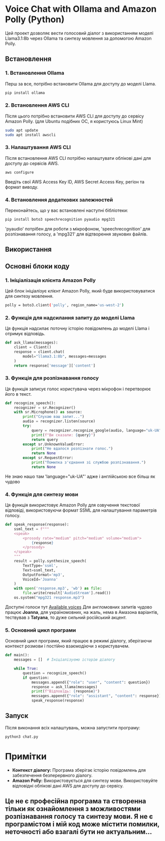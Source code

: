 # Voice Chat with Ollama and Amazon Polly (Python)

Цей проект дозволяє вести голосовий діалог з використанням моделі Llama3.1:8b через Ollama та синтезу мовлення за допомогою Amazon Polly.

## Встановлення

### 1. Встановлення Ollama

Перш за все, потрібно встановити Ollama для доступу до моделі Llama.

```bash
pip install ollama
```
### 2. Встановлення AWS CLI

Після цього потрібно встановити AWS CLI для доступу до сервісу Amazon Polly. (для Ubuntu подібних ОС, я користуюсь Linux Mint)

``` bash
sudo apt update
sudo apt install awscli
```
### 3. Налаштування AWS CLI

Після встановлення AWS CLI потрібно налаштувати облікові дані для доступу до сервісів AWS.

```bash
aws configure
```
Введіть свої AWS Access Key ID, AWS Secret Access Key, регіон та формат виводу.

### 4. Встановлення додаткових залежностей

Переконайтесь, що у вас встановлені наступні бібліотеки:

```bash
pip install boto3 speechrecognition pyaudio mpg321
```
'pyaudio' потрібен для роботи з мікрофоном, 'speechrecognition' для розпізнавання голосу, а 'mpg321' для відтворення звукових файлів.

## Використання

## Основні блоки коду

### 1. Ініціалізація клієнта Amazon Polly

Цей блок ініціалізує клієнт Amazon Polly, який буде використовуватися для синтезу мовлення.
```bash
polly = boto3.client('polly', region_name='us-west-2')
```

### 2. Функція для надсилання запиту до моделі Llama
Ця функція надсилає поточну історію повідомлень до моделі Llama і отримує відповідь.
```python
def ask_llama(messages):
    client = Client()
    response = client.chat(
        model="llama3.1:8b", messages=messages
    )
    return response['message']['content']
```

### 3. Функція для розпізнавання голосу
Ця функція записує голос користувача через мікрофон і перетворює його в текст.
```python
def recognize_speech():
    recognizer = sr.Recognizer()
    with sr.Microphone() as source:
        print("Слухаю ваш запит...")
        audio = recognizer.listen(source)
        try:
            query = recognizer.recognize_google(audio, language="uk-UA")
            print(f"Ви сказали: {query}")
            return query
        except sr.UnknownValueError:
            print("Не вдалося розпізнати голос.")
            return None
        except sr.RequestError:
            print("Помилка з'єднання зі службою розпізнавання.")
            return None
```
Не знаю нашо там 'language="uk-UA"' адже і англійською все більш як чудово

### 4. Функція для синтезу мови
Ця функція використовує Amazon Polly для озвучення текстової відповіді, використовуючи формат SSML для налаштування параметрів голосу.
```python
def speak_response(response):
    ssml_text = f"""
    <speak>
        <prosody rate="medium" pitch="medium" volume="medium">
            {response}
        </prosody>
    </speak>
    """
    result = polly.synthesize_speech(
        TextType='ssml',
        Text=ssml_text,
        OutputFormat='mp3',
        VoiceId='Joanna'
    )
    with open('response.mp3', 'wb') as file:
        file.write(result['AudioStream'].read())
    os.system("mpg321 response.mp3")
```
Доступні голоси тут <a href="https://docs.aws.amazon.com/polly/latest/dg/available-voices.html" target="_blank">Available voices</a>
Для англомовних запитів чудово працює **Joanna**, для україномовних, на жаль, нема в Амазона варіантів, тествував з **Tatyana**, то дуже сильний російський акцент.

### 5. Основний цикл програми
Основний цикл програми, який працює в режимі діалогу, зберігаючи контекст розмови і постійно взаємодіючи з користувачем.

```python
def main():
    messages = []  # Ініціалізуємо історію діалогу

    while True:
        question = recognize_speech()
        if question:
            messages.append({"role": "user", "content": question})
            response = ask_llama(messages)
            print(f"Відповідь: {response}")
            messages.append({"role": "assistant", "content": response})
            speak_response(response)
```

## Запуск

Після виконання всіх налаштувань, можна запустити програму:
```bash
python3 chat.py
```

# Примітки

* **Контекст діалогу:** Програма зберігає історію повідомлень для забезпечення безперервного діалогу.
* **Amazon Polly:** Використовується для синтезу мови. Використовуйте відповідні облікові дані AWS для доступу до сервісу.

## Це не є професійна програма та створенна тільки як ознайомлення з можливостями розпізнавання голосу та синтезу мови. Я не є програмістом і мій код може містити помилки, неточності або взагалі бути не актуальним...


